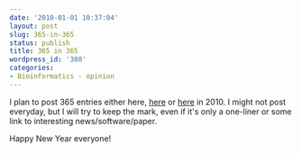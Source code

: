 ```yaml
---
date: '2010-01-01 10:37:04'
layout: post
slug: 365-in-365
status: publish
title: 365 in 365
wordpress_id: '380'
categories:
- Bioinformatics - opinion
---
```


I plan to post 365 entries either here, [here](http://python.genedrift.org) or [here](http://ruby.genedrift.org) in 2010. I might not post everyday, but I will try to keep the mark, even if it's only a one-liner or some link to interesting news/software/paper.

Happy New Year everyone!
